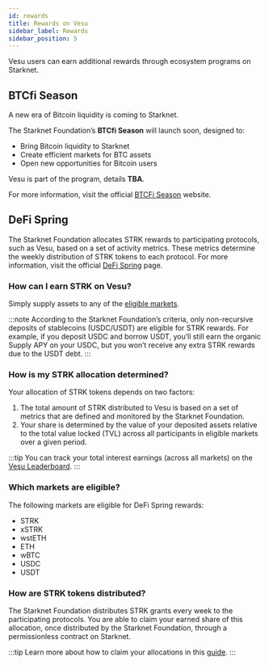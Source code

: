 ```yaml
---
id: rewards
title: Rewards on Vesu
sidebar_label: Rewards
sidebar_position: 5
---
```


Vesu users can earn additional rewards through ecosystem programs on Starknet.

## BTCfi Season
A new era of Bitcoin liquidity is coming to Starknet.  

The Starknet Foundation’s **BTCfi Season** will launch soon, designed to:  
- Bring Bitcoin liquidity to Starknet  
- Create efficient markets for BTC assets  
- Open new opportunities for Bitcoin users  

Vesu is part of the program, details **TBA**.  

For more information, visit the official [BTCFi Season](https://btcfiseason.starknet.org/) website.



## DeFi Spring
The Starknet Foundation allocates STRK rewards to participating protocols, such as Vesu, based on a set of activity metrics. These metrics determine the weekly distribution of STRK tokens to each protocol. For more information, visit the official [DeFi Spring](https://defispring.starknet.io/about) page.

### How can I earn STRK on Vesu?
Simply supply assets to any of the [eligible markets](#which-markets-are-eligible).

:::note
According to the Starknet Foundation’s criteria, only non-recursive deposits of stablecoins (USDC/USDT) are eligible for STRK rewards. For example, if you deposit USDC and borrow USDT, you’ll still earn the organic Supply APY on your USDC, but you won’t receive any extra STRK rewards due to the USDT debt.
:::

### How is my STRK allocation determined?

Your allocation of STRK tokens depends on two factors:

1. The total amount of STRK distributed to Vesu is based on a set of metrics that are defined and monitored by the Starknet Foundation.
2. Your share is determined by the value of your deposited assets relative to the total value locked (TVL) across all participants in eligible markets over a given period.

:::tip
You can track your total interest earnings (across all markets) on the [Vesu Leaderboard](./leaderboard.md).
:::

### Which markets are eligible?

The following markets are eligible for DeFi Spring rewards:

- STRK
- xSTRK
- wstETH
- ETH
- wBTC
- USDC
- USDT

### How are STRK tokens distributed?

The Starknet Foundation distributes STRK grants every week to the participating protocols. You are able to claim your earned share of this allocation, once distributed by the Starknet Foundation, through a permissionless contract on Starknet.

:::tip
Learn more about how to claim your allocations in this [guide](../user-guides/claim-rewards.md).
:::

